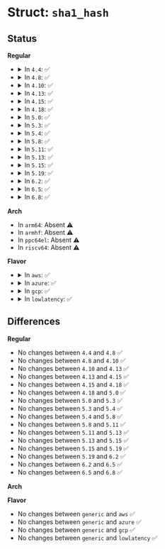 # Struct: <code>sha1_hash</code>

## Status
<b>Regular</b>
<ul>
<li>
<details>
<summary>In <code>4.4</code>: ✅</summary>

```c
struct sha1_hash {
    u8 hash[20];
};
```
</details>
</li>
<li>
<details>
<summary>In <code>4.8</code>: ✅</summary>

```c
struct sha1_hash {
    u8 hash[20];
};
```
</details>
</li>
<li>
<details>
<summary>In <code>4.10</code>: ✅</summary>

```c
struct sha1_hash {
    u8 hash[20];
};
```
</details>
</li>
<li>
<details>
<summary>In <code>4.13</code>: ✅</summary>

```c
struct sha1_hash {
    u8 hash[20];
};
```
</details>
</li>
<li>
<details>
<summary>In <code>4.15</code>: ✅</summary>

```c
struct sha1_hash {
    u8 hash[20];
};
```
</details>
</li>
<li>
<details>
<summary>In <code>4.18</code>: ✅</summary>

```c
struct sha1_hash {
    u8 hash[20];
};
```
</details>
</li>
<li>
<details>
<summary>In <code>5.0</code>: ✅</summary>

```c
struct sha1_hash {
    u8 hash[20];
};
```
</details>
</li>
<li>
<details>
<summary>In <code>5.3</code>: ✅</summary>

```c
struct sha1_hash {
    u8 hash[20];
};
```
</details>
</li>
<li>
<details>
<summary>In <code>5.4</code>: ✅</summary>

```c
struct sha1_hash {
    u8 hash[20];
};
```
</details>
</li>
<li>
<details>
<summary>In <code>5.8</code>: ✅</summary>

```c
struct sha1_hash {
    u8 hash[20];
};
```
</details>
</li>
<li>
<details>
<summary>In <code>5.11</code>: ✅</summary>

```c
struct sha1_hash {
    u8 hash[20];
};
```
</details>
</li>
<li>
<details>
<summary>In <code>5.13</code>: ✅</summary>

```c
struct sha1_hash {
    u8 hash[20];
};
```
</details>
</li>
<li>
<details>
<summary>In <code>5.15</code>: ✅</summary>

```c
struct sha1_hash {
    u8 hash[20];
};
```
</details>
</li>
<li>
<details>
<summary>In <code>5.19</code>: ✅</summary>

```c
struct sha1_hash {
    u8 hash[20];
};
```
</details>
</li>
<li>
<details>
<summary>In <code>6.2</code>: ✅</summary>

```c
struct sha1_hash {
    u8 hash[20];
};
```
</details>
</li>
<li>
<details>
<summary>In <code>6.5</code>: ✅</summary>

```c
struct sha1_hash {
    u8 hash[20];
};
```
</details>
</li>
<li>
<details>
<summary>In <code>6.8</code>: ✅</summary>

```c
struct sha1_hash {
    u8 hash[20];
};
```
</details>
</li>
</ul>
<b>Arch</b>
<ul>
<li>
In <code>arm64</code>: Absent ⚠️
</li>
<li>
In <code>armhf</code>: Absent ⚠️
</li>
<li>
In <code>ppc64el</code>: Absent ⚠️
</li>
<li>
In <code>riscv64</code>: Absent ⚠️
</li>
</ul>
<b>Flavor</b>
<ul>
<li>
<details>
<summary>In <code>aws</code>: ✅</summary>

```c
struct sha1_hash {
    u8 hash[20];
};
```
</details>
</li>
<li>
<details>
<summary>In <code>azure</code>: ✅</summary>

```c
struct sha1_hash {
    u8 hash[20];
};
```
</details>
</li>
<li>
<details>
<summary>In <code>gcp</code>: ✅</summary>

```c
struct sha1_hash {
    u8 hash[20];
};
```
</details>
</li>
<li>
<details>
<summary>In <code>lowlatency</code>: ✅</summary>

```c
struct sha1_hash {
    u8 hash[20];
};
```
</details>
</li>
</ul>

## Differences
<b>Regular</b>
<ul>
<li>
No changes between <code>4.4</code> and <code>4.8</code> ✅
</li>
<li>
No changes between <code>4.8</code> and <code>4.10</code> ✅
</li>
<li>
No changes between <code>4.10</code> and <code>4.13</code> ✅
</li>
<li>
No changes between <code>4.13</code> and <code>4.15</code> ✅
</li>
<li>
No changes between <code>4.15</code> and <code>4.18</code> ✅
</li>
<li>
No changes between <code>4.18</code> and <code>5.0</code> ✅
</li>
<li>
No changes between <code>5.0</code> and <code>5.3</code> ✅
</li>
<li>
No changes between <code>5.3</code> and <code>5.4</code> ✅
</li>
<li>
No changes between <code>5.4</code> and <code>5.8</code> ✅
</li>
<li>
No changes between <code>5.8</code> and <code>5.11</code> ✅
</li>
<li>
No changes between <code>5.11</code> and <code>5.13</code> ✅
</li>
<li>
No changes between <code>5.13</code> and <code>5.15</code> ✅
</li>
<li>
No changes between <code>5.15</code> and <code>5.19</code> ✅
</li>
<li>
No changes between <code>5.19</code> and <code>6.2</code> ✅
</li>
<li>
No changes between <code>6.2</code> and <code>6.5</code> ✅
</li>
<li>
No changes between <code>6.5</code> and <code>6.8</code> ✅
</li>
</ul>
<b>Arch</b>
<ul>
</ul>
<b>Flavor</b>
<ul>
<li>
No changes between <code>generic</code> and <code>aws</code> ✅
</li>
<li>
No changes between <code>generic</code> and <code>azure</code> ✅
</li>
<li>
No changes between <code>generic</code> and <code>gcp</code> ✅
</li>
<li>
No changes between <code>generic</code> and <code>lowlatency</code> ✅
</li>
</ul>

